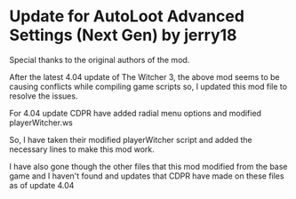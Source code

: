 # Update for AutoLoot Advanced Settings (Next Gen) by jerry18

Special thanks to the original authors of the mod.

After the latest 4.04 update of The Witcher 3, the above mod seems to be causing conflicts while compiling game scripts so, I updated this mod file to resolve the issues.

For 4.04 update CDPR have added radial menu options and modified playerWitcher.ws

So, I have taken their modified playerWitcher script and added the necessary lines to make this mod work.

I have also gone though the other files that this mod modified from the base game and I haven't found and updates that CDPR have made on these files as of update 4.04

